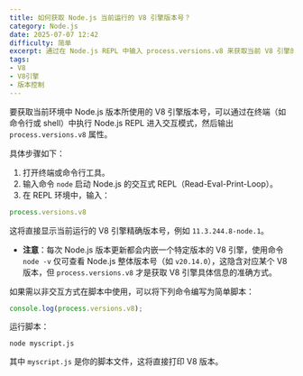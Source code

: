 ```yaml
---
title: 如何获取 Node.js 当前运行的 V8 引擎版本号？
category: Node.js
date: 2025-07-07 12:42
difficulty: 简单
excerpt: 通过在 Node.js REPL 中输入 process.versions.v8 来获取当前 V8 引擎的版本号。
tags:
- V8
- V8引擎
- 版本控制
---
```

要获取当前环境中 Node.js 版本所使用的 V8 引擎版本号，可以通过在终端（如命令行或 shell）中执行 Node.js REPL 进入交互模式，然后输出 `process.versions.v8` 属性。

具体步骤如下：
1. 打开终端或命令行工具。
2. 输入命令 `node` 启动 Node.js 的交互式 REPL（Read-Eval-Print-Loop）。
3. 在 REPL 环境中，输入：
```javascript
process.versions.v8
```
这将直接显示当前运行的 V8 引擎精确版本号，例如 `11.3.244.8-node.1`。

- **注意**：每次 Node.js 版本更新都会内嵌一个特定版本的 V8 引擎，使用命令 `node -v` 仅可查看 Node.js 整体版本号（如 `v20.14.0`），这隐含对应某个 V8 版本，但 `process.versions.v8` 才是获取 V8 引擎具体信息的准确方式。

如果需以非交互方式在脚本中使用，可以将下列命令编写为简单脚本：
```javascript
console.log(process.versions.v8);
```
运行脚本：
```
node myscript.js
```
其中 `myscript.js` 是你的脚本文件，这将直接打印 V8 版本。
